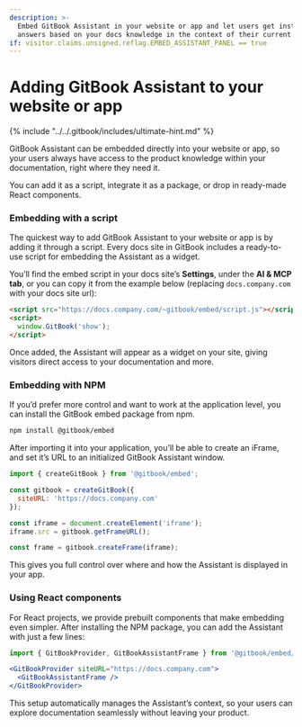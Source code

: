 ```yaml
---
description: >-
  Embed GitBook Assistant in your website or app and let users get instant
  answers based on your docs knowledge in the context of their current task
if: visitor.claims.unsigned.reflag.EMBED_ASSISTANT_PANEL == true
---
```


# Adding GitBook Assistant to your website or app

{% include "../../.gitbook/includes/ultimate-hint.md" %}

GitBook Assistant can be embedded directly into your website or app, so your users always have access to the product knowledge within your documentation, right where they need it.&#x20;

You can add it as a script, integrate it as a package, or drop in ready-made React components.

### Embedding with a script

The quickest way to add GitBook Assistant to your website or app is by adding it through a script. Every docs site in GitBook includes a ready-to-use script for embedding the Assistant as a widget.

You’ll find the embed script in your docs site’s **Settings**, under the **AI & MCP tab**, or you can copy it from the example below (replacing `docs.company.com` with your docs site url):

```html
<script src="https://docs.company.com/~gitbook/embed/script.js"></script>
<script>
  window.GitBook('show');
</script>
```

Once added, the Assistant will appear as a widget on your site, giving visitors direct access to your documentation and more.

### Embedding with NPM

If you’d prefer more control and want to work at the application level, you can install the GitBook embed package from npm.

```bash
npm install @gitbook/embed
```

After importing it into your application, you’ll be able to create an iFrame, and set it’s URL to an initialized GitBook Assistant window.

```javascript
import { createGitBook } from '@gitbook/embed';

const gitbook = createGitBook({
  siteURL: 'https://docs.company.com'
});

const iframe = document.createElement('iframe');
iframe.src = gitbook.getFrameURL();

const frame = gitbook.createFrame(iframe);
```

This gives you full control over where and how the Assistant is displayed in your app.

### Using React components

For React projects, we provide prebuilt components that make embedding even simpler. After installing the NPM package, you can add the Assistant with just a few lines:

```jsx
import { GitBookProvider, GitBookAssistantFrame } from '@gitbook/embed/react';

<GitBookProvider siteURL="https://docs.company.com">
  <GitBookAssistantFrame />
</GitBookProvider>
```

This setup automatically manages the Assistant’s context, so your users can explore documentation seamlessly without leaving your product.
